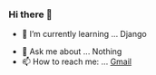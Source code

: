 ### Hi there 👋

<!-- - 🔭 I’m currently working on ...  -->
- 🌱 I’m currently learning ... Django
<!-- - 👯 I’m looking to collaborate on ...
- 🤔 I’m looking for help with ... -->
- 💬 Ask me about ... Nothing
- 📫 How to reach me: ... [Gmail](pandeygaurav068@gmail.com)
<!-- - ⚡ Fun fact: ... -->
